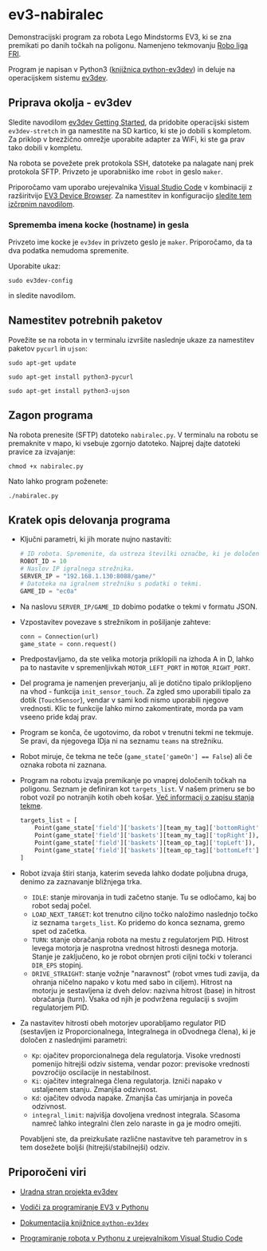 # ev3-nabiralec

Demonstracijski program za robota Lego Mindstorms EV3, ki se zna premikati po danih točkah na poligonu. Namenjeno tekmovanju [Robo liga FRI](https://www.fri.uni-lj.si/sl/robo-liga-fri).

Program je napisan v Python3 ([knjižnica python-ev3dev](https://ev3dev-lang.readthedocs.io/projects/python-ev3dev/en/ev3dev-jessie/)) in deluje na operacijskem sistemu [ev3dev](https://www.ev3dev.org/).

## Priprava okolja - ev3dev

Sledite navodilom [ev3dev Getting Started](https://www.ev3dev.org/docs/getting-started/), da pridobite operacijski sistem `ev3dev-stretch` in ga namestite na SD kartico, ki ste jo dobili s kompletom. Za priklop v brezžično omrežje uporabite adapter za WiFi, ki ste ga prav tako dobili v kompletu.

Na robota se povežete prek protokola SSH, datoteke pa nalagate nanj prek protokola SFTP. Privzeto je uporabniško ime `robot` in geslo `maker`.

Priporočamo vam uporabo urejevalnika [Visual Studio Code](https://code.visualstudio.com/) v kombinaciji z razširitvijo [EV3 Device Browser](https://github.com/ev3dev/vscode-ev3dev-browser). Za namestitev in konfiguracijo [sledite tem izčrpnim navodilom](https://sites.google.com/site/ev3devpython/setting-up-vs-code).

### Sprememba imena kocke (hostname) in gesla

Privzeto ime kocke je `ev3dev` in privzeto geslo je `maker`. Priporočamo, da ta dva podatka nemudoma spremenite. 

Uporabite ukaz:

`sudo ev3dev-config`

in sledite navodilom.


## Namestitev potrebnih paketov

Povežite se na robota in v terminalu izvršite naslednje ukaze za namestitev paketov `pycurl` in `ujson`:

`sudo apt-get update`

`sudo apt-get install python3-pycurl`

`sudo apt-get install python3-ujson`

## Zagon programa

Na robota prenesite (SFTP) datoteko `nabiralec.py`.
V terminalu na robotu se premaknite v mapo, ki vsebuje zgornjo datoteko. Najprej dajte datoteki pravice za izvajanje:

`chmod +x nabiralec.py`

Nato lahko program poženete:

`./nabiralec.py`

## Kratek opis delovanja programa

- Ključni parametri, ki jih morate nujno nastaviti:

    ```Python
    # ID robota. Spremenite, da ustreza številki označbe, ki je določena vaši ekipi.
    ROBOT_ID = 10
    # Naslov IP igralnega strežnika.
    SERVER_IP = "192.168.1.130:8088/game/"
    # Datoteka na igralnem strežniku s podatki o tekmi.
    GAME_ID = "ec0a"
    ```

- Na naslovu `SERVER_IP/GAME_ID` dobimo podatke o tekmi v formatu JSON.

- Vzpostavitev povezave s strežnikom in pošiljanje zahteve:

    ```Python
    conn = Connection(url)
    game_state = conn.request()
    ```

- Predpostavljamo, da ste velika motorja priklopili na izhoda A in D, lahko pa to nastavite v spremenljivkah `MOTOR_LEFT_PORT` in `MOTOR_RIGHT_PORT`.

- Del programa je namenjen preverjanju, ali je dotično tipalo priklopljeno na vhod - funkcija `init_sensor_touch`. Za zgled smo uporabili tipalo za dotik (`TouchSensor`), vendar v sami kodi nismo uporabili njegove vrednosti. Klic te funkcije lahko mirno zakomentirate, morda pa vam vseeno pride kdaj prav.

- Program se konča, če ugotovimo, da robot v trenutni tekmi ne tekmuje. Se pravi, da njegovega IDja ni na seznamu `teams` na strežniku.

- Robot miruje, če tekma ne teče (`game_state['gameOn'] == False`) ali če oznaka robota ni zaznana.

- Program na robotu izvaja premikanje po vnaprej določenih točkah na poligonu. Seznam je definiran kot `targets_list`. V našem primeru se bo robot vozil po notranjih kotih obeh košar. [Več informacij o zapisu stanja tekme](https://github.com/RoboLiga/roboliga-meta/blob/master/Tehnicna-dokumentacija/Opis-game-json.md).

    ```Python
    targets_list = [
        Point(game_state['field']['baskets'][team_my_tag]['bottomRight']),
        Point(game_state['field']['baskets'][team_my_tag]['topRight']),
        Point(game_state['field']['baskets'][team_op_tag]['topLeft']),
        Point(game_state['field']['baskets'][team_op_tag]['bottomLeft']),
    ]
    ```
- Robot izvaja štiri stanja, katerim seveda lahko dodate poljubna druga, denimo za zaznavanje bližnjega trka.
  - `IDLE`: stanje mirovanja in tudi začetno stanje. Tu se odločamo, kaj bo robot sedaj počel.
  - `LOAD_NEXT_TARGET`: kot trenutno ciljno točko naložimo naslednjo točko iz seznama `targets_list`. Ko pridemo do konca seznama, gremo spet od začetka.
  - `TURN`: stanje obračanja robota na mestu z regulatorjem PID. Hitrost levega motorja je nasprotna vrednost hitrosti desnega motorja. Stanje je zaključeno, ko je robot obrnjen proti ciljni točki v toleranci `DIR_EPS` stopinj.
  - `DRIVE_STRAIGHT`: stanje vožnje "naravnost" (robot vmes tudi zavija, da ohranja ničelno napako v kotu med sabo in ciljem). Hitrost na motorju je sestavljena iz dveh delov: nazivna hitrost (base) in hitrost obračanja (turn). Vsaka od njih je podvržena regulaciji s svojim regulatorjem PID.



- Za nastavitev hitrosti obeh motorjev uporabljamo regulator PID (sestavljen iz Proporcionalnega, Integralnega in oDvodnega člena), ki je določen z naslednjimi parametri:
  - `Kp`: ojačitev proporcionalnega dela regulatorja. Visoke vrednosti pomenijo hitrejši odziv sistema, vendar pozor: previsoke vrednosti povzročijo oscilacije in nestabilnost.
  - `Ki`: ojačitev integralnega člena regulatorja. Izniči napako v ustaljenem stanju. Zmanjša odzivnost.
  - `Kd`: ojačitev odvoda napake. Zmanjša čas umirjanja in poveča odzivnost.
  - `integral_limit`: najvišja dovoljena vrednost integrala. Sčasoma namreč lahko integralni člen zelo naraste in ga je modro omejiti.
  
  Povabljeni ste, da preizkušate različne nastavitve teh parametrov in s tem dosežete boljši (hitrejši/stabilnejši) odziv.

## Priporočeni viri

- [Uradna stran projekta ev3dev](https://www.ev3dev.org/)

- [Vodiči za programiranje EV3 v Pythonu](https://sites.google.com/site/ev3devpython/)

- [Dokumentacija knjižnice `python-ev3dev`](https://ev3dev-lang.readthedocs.io/projects/python-ev3dev/en/ev3dev-jessie/)

- [Programiranje robota v Pythonu z urejevalnikom Visual Studio Code](https://github.com/ev3dev/vscode-hello-python)
